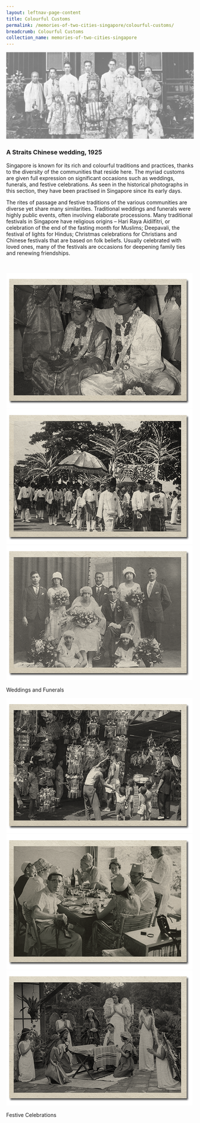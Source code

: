 ```yaml
---
layout: leftnav-page-content
title: Colourful Customs
permalink: /memories-of-two-cities-singapore/colourful-customs/
breadcrumb: Colourful Customs
collection_name: memories-of-two-cities-singapore
---
```


![Chinese coolies, 1900s](/images/colourful-customs/colourful-customs-banner.jpg)
### **A Straits Chinese wedding, 1925**

Singapore is known for its rich and colourful traditions and practices, thanks to the diversity of the communities that reside here. The myriad customs are given full expression on significant occasions such as weddings, funerals, and festive celebrations. As seen in the historical photographs in this section, they have been practised in Singapore since its early days.  

The rites of passage and festive traditions of the various communities are diverse yet share many similarities. Traditional weddings and funerals were highly public events, often involving elaborate processions. Many traditional festivals in Singapore have religious origins – Hari Raya Aidilfitri, or celebration of the end of the fasting month for Muslims; Deepavali, the festival of lights for Hindus; Christmas celebrations for Christians and Chinese festivals that are based on folk beliefs. Usually celebrated with loved ones, many of the festivals are occasions for deepening family ties and renewing friendships.  

<p>&nbsp;</p>

<div class="category-stacked-area">
  
<div class="photo-stacked-wrap">
  <div class="photos">
    <img class="photo-lv-1" src="/images/colourful-customs/wedding-photo-stack-1.png">
    <img class="photo-lv-2" src="/images/colourful-customs/wedding-photo-stack-2.png">
    <img class="photo-lv-3" src="/images/colourful-customs/wedding-photo-stack-3.png">
  </div>
  <p>Weddings and Funerals</p>
  <a class="cover" href="/memories-of-two-cities-singapore/colourful-customs/weddings-and-funerals/"></a>
</div> 
  
<div class="photo-stacked-wrap">
  <div class="photos">
    <img class="photo-lv-1" src="/images/colourful-customs/festive-photo-stack-1.png">
    <img class="photo-lv-2" src="/images/colourful-customs/festive-photo-stack-2.png">
    <img class="photo-lv-3" src="/images/colourful-customs/festive-photo-stack-3.png">
  </div>
  <p>Festive Celebrations</p>
  <a class="cover" href="/memories-of-two-cities-singapore/colourful-customs/festive-celebrations/"></a>
</div>

</div>
